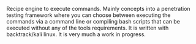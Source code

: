 Recipe engine to execute commands.  Mainly concepts into a penetration testing
framework where you can choose between executing the commands via a command line
or compiling bash scripts that can be executed without any of the tools
requirements.  It is written with backtrack/kali linux.  It is very much a work
in progress.

